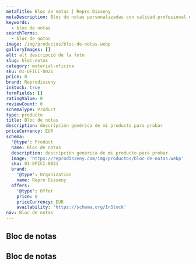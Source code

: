 ```yaml
---
metaTitle: Bloc de notas | Repro Disseny
metaDescription: Bloc de notas personalizadas con calidad profesional en Cataluña.
keywords:
  - bloc de notas
searchTerms:
  - bloc de notas
image: /img/productos/bloc-de-notas.webp
galleryImages: []
alt: alt descripció de la foto
slug: bloc-notas
category: material-oficina
sku: 01-OFICI-0021
price: 0
brand: Reprodisseny
inStock: true
formFields: []
ratingValue: 0
reviewCount: 0
schemaType: Product
type: producto
title: Bloc de notas
description: descripción genérica de mi producto para probar
priceCurrency: EUR
schema:
  '@type': Product
  name: Bloc de notas
  description: descripción genérica de mi producto para probar
  image: 'https://reprodisseny.com/img/productos/bloc-de-notas.webp'
  sku: 01-OFICI-0021
  brand:
    '@type': Organization
    name: Repro Disseny
  offers:
    '@type': Offer
    price: 0
    priceCurrency: EUR
    availability: 'https://schema.org/InStock'
nav: Bloc de notas
---
```


## Bloc de notas

## Bloc de notas
